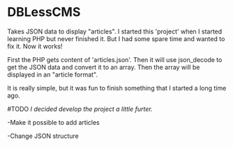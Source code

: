 # DBLessCMS
Takes JSON data to display "articles". I started this 'project' when I started learning PHP but never finished it. 
But I had some spare time and wanted to fix it. Now it works! 

First the PHP gets content of 'articles.json'. Then it will use json_decode to get the JSON data and convert it to an array.
Then the array will be displayed in an "article format". 

It is really simple, but it was fun to finish something that I started a long time ago.


#TODO
_I decided develop the project a little furter._

-Make it possible to add articles 

-Change JSON structure 
